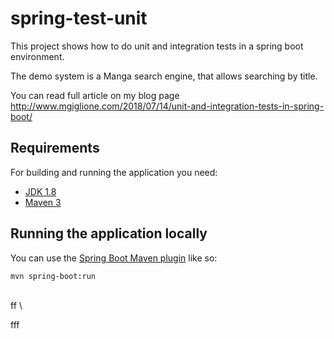 # spring-test-unit
This project shows how to do unit and integration tests in a spring boot environment.

The demo system is a Manga search engine, that allows searching by title.

You can read full article on my blog page http://www.mgiglione.com/2018/07/14/unit-and-integration-tests-in-spring-boot/


## Requirements
For building and running the application you need:

- [JDK 1.8](http://www.oracle.com/technetwork/java/javase/downloads/jdk8-downloads-2133151.html)
- [Maven 3](https://maven.apache.org)

## Running the application locally

You can use the [Spring Boot Maven plugin](https://docs.spring.io/spring-boot/docs/current/reference/html/build-tool-plugins-maven-plugin.html) like so:

```shell
mvn spring-boot:run
```
\
ff
\\

fff
